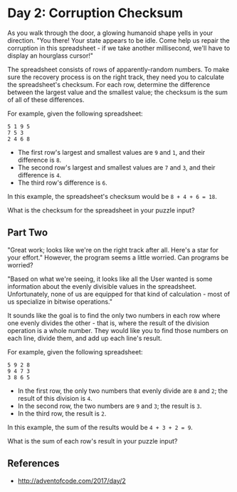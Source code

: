 # Day 2: Corruption Checksum

As you walk through the door, a glowing humanoid shape yells in your direction. "You there! Your state appears to be idle. Come help us repair the corruption in this spreadsheet - if we take another millisecond, we'll have to display an hourglass cursor!"

The spreadsheet consists of rows of apparently-random numbers. To make sure the recovery process is on the right track, they need you to calculate the spreadsheet's checksum. For each row, determine the difference between the largest value and the smallest value; the checksum is the sum of all of these differences.

For example, given the following spreadsheet:

```
5 1 9 5
7 5 3
2 4 6 8
```

- The first row's largest and smallest values are `9` and `1`, and their difference is `8`.
- The second row's largest and smallest values are `7` and `3`, and their difference is `4`.
- The third row's difference is `6`.

In this example, the spreadsheet's checksum would be `8 + 4 + 6 = 18`.

What is the checksum for the spreadsheet in your puzzle input?

## Part Two

"Great work; looks like we're on the right track after all. Here's a star for your effort." However, the program seems a little worried. Can programs be worried?

"Based on what we're seeing, it looks like all the User wanted is some information about the evenly divisible values in the spreadsheet. Unfortunately, none of us are equipped for that kind of calculation - most of us specialize in bitwise operations."

It sounds like the goal is to find the only two numbers in each row where one evenly divides the other - that is, where the result of the division operation is a whole number. They would like you to find those numbers on each line, divide them, and add up each line's result.

For example, given the following spreadsheet:

```
5 9 2 8
9 4 7 3
3 8 6 5
```

- In the first row, the only two numbers that evenly divide are `8` and `2`; the result of this division is `4`.
- In the second row, the two numbers are `9` and `3`; the result is `3`.
- In the third row, the result is `2`.

In this example, the sum of the results would be `4 + 3 + 2 = 9`.

What is the sum of each row's result in your puzzle input?

## References
- http://adventofcode.com/2017/day/2
